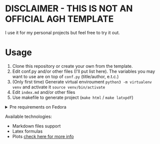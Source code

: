 # DISCLAIMER - THIS IS NOT AN OFFICIAL AGH TEMPLATE

I use it for my personal projects but feel free to try it out.

# Usage

1. Clone this repository or create your own from the template.
2. Edit conf.py and/or other files (I'll put list here). The variables you may want to use are on top of `conf.py` (title/author, e.t.c.)
3. (Only first time) Generate virtual enviroument `python3 -m virtualenv venv` and activate it `source venv/bin/activate`
4. Edit `index.md` and/or other files
5. Use makefile to generate project (`make html` / `make latxpdf`)

<details><summary>Pre requirements on Fedora</summary>

On fedora you need to install this:

```sh
dnf install -y latexmk texlive-cmap texlive-collection-fontsrecommended texlive-fncychap texlive-wrapfig texlive-capt-of texlive-framed texlive-upquote texlive-needspace texlive-tabulary texlive-parskip texlive-oberdiek texlive-cancel
```

I'm not sure about other OS - Let me know if you find it out!

</details>

Available technologies:
- Markdown files support
- Latex formulas
- Plots [check here for more info](https://pypi.org/project/sphinxcontrib-plot/)

